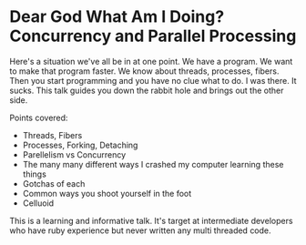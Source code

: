 # Dear God What Am I Doing? Concurrency and Parallel Processing

Here's a situation we've all be in at one point. We have a program. We
want to make that program faster. We know about threads, processes,
fibers. Then you start programming and you have no clue what to do. I
was there. It sucks. This talk guides you down the rabbit hole and
brings out the other side.

Points covered:

* Threads, Fibers
* Processes, Forking, Detaching
* Parellelism vs Concurrency
* The many many different ways I crashed my computer learning these
  things
* Gotchas of each
* Common ways you shoot yourself in the foot
* Celluoid

This is a learning and informative talk. It's target at intermediate
developers who have ruby experience but never written any multi threaded
code.
